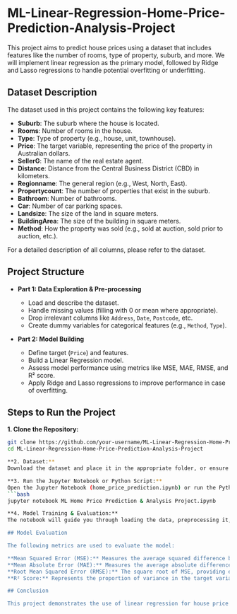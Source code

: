 # ML-Linear-Regression-Home-Price-Prediction-Analysis-Project

This project aims to predict house prices using a dataset that includes features like the number of rooms, type of property, suburb, and more. We will implement linear regression as the primary model, followed by Ridge and Lasso regressions to handle potential overfitting or underfitting.

## Dataset Description

The dataset used in this project contains the following key features:

- **Suburb**: The suburb where the house is located.
- **Rooms**: Number of rooms in the house.
- **Type**: Type of property (e.g., house, unit, townhouse).
- **Price**: The target variable, representing the price of the property in Australian dollars.
- **SellerG**: The name of the real estate agent.
- **Distance**: Distance from the Central Business District (CBD) in kilometers.
- **Regionname**: The general region (e.g., West, North, East).
- **Propertycount**: The number of properties that exist in the suburb.
- **Bathroom**: Number of bathrooms.
- **Car**: Number of car parking spaces.
- **Landsize**: The size of the land in square meters.
- **BuildingArea**: The size of the building in square meters.
- **Method**: How the property was sold (e.g., sold at auction, sold prior to auction, etc.).

For a detailed description of all columns, please refer to the dataset.

## Project Structure

- **Part 1: Data Exploration & Pre-processing**
  - Load and describe the dataset.
  - Handle missing values (filling with 0 or mean where appropriate).
  - Drop irrelevant columns like `Address`, `Date`, `Postcode`, etc.
  - Create dummy variables for categorical features (e.g., `Method`, `Type`).
  
- **Part 2: Model Building**
  - Define target (`Price`) and features.
  - Build a Linear Regression model.
  - Assess model performance using metrics like MSE, MAE, RMSE, and R² score.
  - Apply Ridge and Lasso regressions to improve performance in case of overfitting.

## Steps to Run the Project

**1. Clone the Repository:**
  ```bash
  git clone https://github.com/your-username/ML-Linear-Regression-Home-Price-Prediction-Analysis-Project.git
  cd ML-Linear-Regression-Home-Price-Prediction-Analysis-Project

**2. Dataset:**
 Download the dataset and place it in the appropriate folder, or ensure the dataset is available in the same directory as the code file.

**3. Run the Jupyter Notebook or Python Script:**
Open the Jupyter Notebook (home_price_prediction.ipynb) or run the Python script:
```bash
jupyter notebook ML Home Price Prediction & Analysis Project.ipynb

**4. Model Training & Evaluation:**
The notebook will guide you through loading the data, preprocessing it, and building a linear regression model.The final section will display the model's performance metrics.

## Model Evaluation

The following metrics are used to evaluate the model:

**Mean Squared Error (MSE):** Measures the average squared difference between predicted and actual values.
**Mean Absolute Error (MAE):** Measures the average absolute difference between predicted and actual values.
**Root Mean Squared Error (RMSE):** The square root of MSE, providing error metrics in the same units as the target variable.
**R² Score:** Represents the proportion of variance in the target variable explained by the model.

## Conclusion

This project demonstrates the use of linear regression for house price prediction. By handling missing values, generating dummy variables for categorical data, and using Ridge and Lasso regressions, we aim to create a model that generalizes well on new data.
